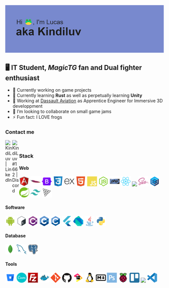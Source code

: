 <img src="header.png">

## 🖥️ IT Student, _MagicTG_ fan and Dual fighter enthusiast

- 🔭 Currently working on game projects
- 🌱 Currently learning **Rust** as well as perpetually learning **Unity**
- 📠 Working at [Dassault Aviation](https://www.dassault-aviation.com/en/) as Apprentice Engineer for Immersive 3D developpment
- 👯 I’m looking to collaborate on small game jams
- ⚡ Fun fact: I LOVE frogs

### Contact me
[<img align="left" alt="KindiLuv | LinkedIn" width="22px" src="https://cdn.jsdelivr.net/npm/simple-icons@v3/icons/linkedin.svg" />][linkedin]
<img align="left" alt="KindiLuv#1662 | Discord" width="22px" src="https://cdn.jsdelivr.net/npm/simple-icons@v3/icons/discord.svg" title="KindiLuv#1662"/>
<br/>

### Stack

#### Web
<img  style="width:2rem" src="https://raw.githubusercontent.com/devicons/devicon/master/icons/angularjs/angularjs-original.svg"></img>
<img  style="width:2rem" src="https://raw.githubusercontent.com/devicons/devicon/master/icons/apache/apache-original.svg"></img>
<img  style="width:2rem" src="https://raw.githubusercontent.com/devicons/devicon/master/icons/bootstrap/bootstrap-original.svg"></img>
<img  style="width:2rem" src="https://raw.githubusercontent.com/devicons/devicon/master/icons/css3/css3-original.svg"></img>
<img  style="width:2rem" src="https://raw.githubusercontent.com/devicons/devicon/master/icons/express/express-original.svg"></img>
<img  style="width:2rem" src="https://raw.githubusercontent.com/devicons/devicon/master/icons/html5/html5-original.svg"></img>
<img  style="width:2rem" src="https://raw.githubusercontent.com/devicons/devicon/master/icons/javascript/javascript-plain.svg"></img>
<img  style="width:2rem" src="https://raw.githubusercontent.com/devicons/devicon/master/icons/nodejs/nodejs-original.svg"></img>
<img  style="width:2rem" src="https://raw.githubusercontent.com/devicons/devicon/master/icons/php/php-original.svg"></img>
<img  style="width:2rem" src="https://raw.githubusercontent.com/devicons/devicon/master/icons/react/react-original.svg"></img>
<img  style="width:2rem" src="https://avatars.githubusercontent.com/u/64235328?s=200&v=4"></img>
<img  style="width:2rem" src="https://raw.githubusercontent.com/devicons/devicon/master/icons/sass/sass-original.svg"></img>
<img  style="width:2rem" src="https://raw.githubusercontent.com/devicons/devicon/master/icons/sequelize/sequelize-original.svg"></img>
<img  style="width:2rem" src="https://raw.githubusercontent.com/devicons/devicon/master/icons/spring/spring-original.svg"></img>
<img  style="width:2rem" src="https://raw.githubusercontent.com/devicons/devicon/master/icons/tailwindcss/tailwindcss-plain.svg"></img>
<img  style="width:2rem" src="https://raw.githubusercontent.com/devicons/devicon/master/icons/threejs/threejs-original.svg"></img>

#### Software
<img  style="width:2rem" src="https://raw.githubusercontent.com/devicons/devicon/master/icons/android/android-original.svg"></img>
<img  style="width:2rem" src="https://raw.githubusercontent.com/devicons/devicon/master/icons/bash/bash-original.svg"></img>
<img  style="width:2rem" src="https://raw.githubusercontent.com/devicons/devicon/master/icons/csharp/csharp-original.svg"></img>
<img  style="width:2rem" src="https://raw.githubusercontent.com/devicons/devicon/master/icons/cplusplus/cplusplus-original.svg"></img>
<img  style="width:2rem" src="https://raw.githubusercontent.com/devicons/devicon/master/icons/c/c-original.svg"></img>
<img  style="width:2rem" src="https://raw.githubusercontent.com/devicons/devicon/master/icons/flutter/flutter-original.svg"></img>
<img  style="width:2rem" src="https://raw.githubusercontent.com/devicons/devicon/master/icons/dart/dart-original.svg"></img>
<img  style="width:2rem" src="https://raw.githubusercontent.com/devicons/devicon/master/icons/java/java-original.svg"></img>
<img  style="width:2rem" src="https://raw.githubusercontent.com/devicons/devicon/master/icons/python/python-original.svg"></img>

#### Database
<img  style="width:2rem" src="https://raw.githubusercontent.com/devicons/devicon/master/icons/mongodb/mongodb-original.svg"></img>
<img  style="width:2rem" src="https://raw.githubusercontent.com/devicons/devicon/master/icons/mysql/mysql-original.svg"></img>
<img  style="width:2rem" src="https://raw.githubusercontent.com/devicons/devicon/master/icons/postgresql/postgresql-original.svg"></img>

#### Tools
<img  style="width:2rem" src="https://raw.githubusercontent.com/devicons/devicon/master/icons/bitbucket/bitbucket-original.svg"></img>
<img  style="width:2rem" src="https://raw.githubusercontent.com/devicons/devicon/master/icons/canva/canva-original.svg"></img>
<img  style="width:2rem" src="https://raw.githubusercontent.com/devicons/devicon/master/icons/filezilla/filezilla-plain.svg"></img>
<img  style="width:2rem" src="https://raw.githubusercontent.com/devicons/devicon/master/icons/docker/docker-original.svg"></img>
<img  style="width:2rem" src="https://raw.githubusercontent.com/devicons/devicon/master/icons/git/git-original.svg"></img>
<img  style="width:2rem" src="https://raw.githubusercontent.com/devicons/devicon/master/icons/github/github-original.svg"></img>
<img  style="width:2rem" src="https://raw.githubusercontent.com/devicons/devicon/master/icons/jetbrains/jetbrains-original.svg"></img>
<img  style="width:2rem" src="https://raw.githubusercontent.com/devicons/devicon/master/icons/linux/linux-original.svg"></img>
<img  style="width:2rem" src="https://raw.githubusercontent.com/devicons/devicon/master/icons/markdown/markdown-original.svg"></img>
<img  style="width:2rem" src="https://raw.githubusercontent.com/devicons/devicon/master/icons/photoshop/photoshop-plain.svg"></img>
<img  style="width:2rem" src="https://raw.githubusercontent.com/devicons/devicon/master/icons/raspberrypi/raspberrypi-original.svg"></img>
<img  style="width:2rem" src="https://raw.githubusercontent.com/devicons/devicon/master/icons/trello/trello-plain.svg"></img>
<img  style="width:2rem" src="https://raw.githubusercontent.com/devicons/devicon/master/icons/unity/unity-original.svg"></img>
<img  style="width:2rem" src="https://raw.githubusercontent.com/devicons/devicon/master/icons/vscode/vscode-original.svg"></img>

[linkedin]: https://www.linkedin.com/in/lucas-servain-2418111bb/
